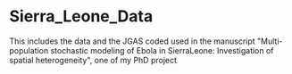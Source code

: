 # Sierra_Leone_Data
This includes the data  and the JGAS coded used in the manuscript "Multi-population stochastic modeling of Ebola in SierraLeone: Investigation of spatial heterogeneity", one of my PhD project
